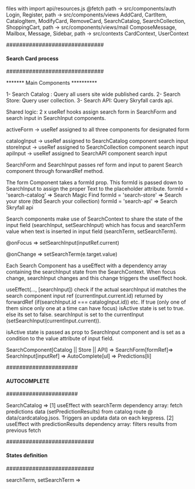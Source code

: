 files with import api/resources.js @fetch path -> src/components/auth Login, Register, path -> src/components/views AddCard, CartItem, CatalogItem, ModifyCard, RemoveCard, SearchCatalog, SearchCollection, ShoppingCart, path -> src/components/views/mail ComposeMessage, Mailbox, Message, Sidebar, path -> src/contexts CardContext, UserContext

##############################
#### Search Card process ####
##############################

******* Main Components **********

1- Search Catalog : Query all users site wide published cards.
2- Search Store: Query user collection.
3- Search API: Query Skryfall cards api.

Shared logic: 
2 x useRef hooks assign search form in SearchForm and search input in SearchInput components.

activeForm -> useRef assigned to all three components for designated form

catalogInput -> useRef assigned to SearchCatalog component search input
storeInput -> useRef assigned to SearchCollection component search input
apiInput -> useRef assigned to SearchAPI component search input

SearchForm and SearchInput passes ref form and input to parent Search component through 
forwardRef method. 

The form Component takes a formId prop. This formId is passed down to SearchInput to assign the proper Text to the placeholder attribute. 
formId = 'search-catalog' => Search Magic Find
formId = 'search-store' => Search your store (tbd Search your collection)
formId = 'search-api' => Search Skryfall api


Search components make use of SearchContext to share the state of the input field (searchInput, setSearchInput) which has focus and searchTerm value when text is inserted in input field (searchTerm, setSearchTerm).

@onFocus => setSearchInput(inputRef.current)

@onChange => setSearchTerm(e.target.value)

Each Search Component has a useEffect with a dependency array containing the searchInput state from the SearchContext. When focus change, searchInput changes and this change triggers the useEffect hook. 

useEffect(..., [searchInput]) check if the actual searchInput id matches the search component input ref (currentInput.current.id) returned by forwardRef (if(searchInput.id === catalogInput.id)) etc.
If true (only one of them since only one at a time can have focus) isActive state is set to true. else its set to false. 
searchInput is set to the currentInput (setSearchInput(currentInput.current)). 
 
isActive state is passed as prop to SearchInput component and is set as a condition to the value attribute of input field. 


SearchComponent[Catalog || Store || API] => SearchForm[formRef]=> SearchInput[inputRef] => AutoComplete[ul] => Predictions[li]

######################
#### AUTOCOMPLETE ####
######################

SearchCatalog => 
[1] useEffect with searchTerm dependency array: fetch predictions data (setPredictionResults) from catalog route @ data/cardcatalog.jsos. Triggers an updata data on each keypress. 
[2] useEffect with predictionResults dependency array: filters results from previous fetch



###########################
#### States definition ####
###########################

searchTerm, setSearchTerm => 





